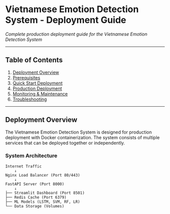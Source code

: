 # Vietnamese Emotion Detection System - Deployment Guide

*Complete production deployment guide for the Vietnamese Emotion Detection System*

---

## Table of Contents

1. [Deployment Overview](#deployment-overview)
2. [Prerequisites](#prerequisites)
3. [Quick Start Deployment](#quick-start-deployment)
4. [Production Deployment](#production-deployment)
5. [Monitoring & Maintenance](#monitoring--maintenance)
6. [Troubleshooting](#troubleshooting)

---

## Deployment Overview

The Vietnamese Emotion Detection System is designed for production deployment with Docker containerization. The system consists of multiple services that can be deployed together or independently.

### System Architecture

```
Internet Traffic
    ↓
Nginx Load Balancer (Port 80/443)
    ↓
FastAPI Server (Port 8000)
    ↓
├── Streamlit Dashboard (Port 8501)
├── Redis Cache (Port 6379)
├── ML Models (LSTM, SVM, RF, LR)
└── Data Storage (Volumes)
``` 